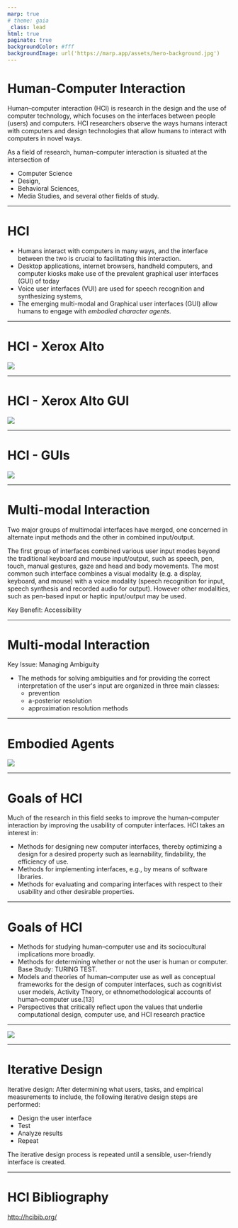 ```yaml
---
marp: true
# theme: gaia
_class: lead
html: true
paginate: true
backgroundColor: #fff
backgroundImage: url('https://marp.app/assets/hero-background.jpg')
---
```


# Human-Computer Interaction
Human–computer interaction (HCI) is research in the design and the use of computer technology, which focuses on the interfaces between people (users) and computers. 
HCI researchers observe the ways humans interact with computers and design technologies that allow humans to interact with computers in novel ways.

As a field of research, human–computer interaction is situated at the intersection of 
- Computer Science
- Design, 
- Behavioral Sciences,
- Media Studies, and several other fields of study.


---

# HCI

  - Humans interact with computers in many ways, and the interface between the two is crucial to facilitating this interaction. 
  - Desktop applications, internet browsers, handheld computers, and computer kiosks make use of the prevalent graphical user interfaces (GUI) of today
  - Voice user interfaces (VUI) are used for speech recognition and synthesizing systems,
  - The emerging multi-modal and Graphical user interfaces (GUI) allow humans to engage with *embodied character agents*.

--- 

# HCI - Xerox Alto

![](./images/xerox_alto.jpeg)

---

# HCI - Xerox Alto GUI
![](./images/altoexecutive.jpeg)

---

# HCI - GUIs

![](./images/windows_1.png)

---


# Multi-modal Interaction 

Two major groups of multimodal interfaces have merged, one concerned in alternate input methods and the other in combined input/output. 

The first group of interfaces combined various user input modes beyond the traditional keyboard and mouse input/output, such as speech, pen, touch, manual gestures, gaze and head and body movements.
The most common such interface combines a visual modality (e.g. a display, keyboard, and mouse) with a voice modality (speech recognition for input, speech synthesis and recorded audio for output). 
However other modalities, such as pen-based input or haptic input/output may be used. 

Key Benefit: Accessibility

---

# Multi-modal Interaction
Key Issue: Managing Ambiguity

  - The methods for solving ambiguities and for providing the correct interpretation of the user's input are organized in three main classes: 
    - prevention
    - a-posterior resolution 
    - approximation resolution methods

---
# Embodied Agents

![](./images/online_assistant.png)

---

#  Goals of HCI

Much of the research in this field seeks to improve the human–computer interaction by improving the usability of computer interfaces.
HCI takes an interest in:

- Methods for designing new computer interfaces, thereby optimizing a design for a desired property such as learnability, findability, the efficiency of use.
- Methods for implementing interfaces, e.g., by means of software libraries.
- Methods for evaluating and comparing interfaces with respect to their usability and other desirable properties.

---

# Goals of HCI

- Methods for studying human–computer use and its sociocultural implications more broadly.
- Methods for determining whether or not the user is human or computer. Base Study: TURING TEST.
- Models and theories of human–computer use as well as conceptual frameworks for the design of computer interfaces, such as cognitivist user models, Activity Theory, or ethnomethodological accounts of human–computer use.[13]
- Perspectives that critically reflect upon the values that underlie computational design, computer use, and HCI research practice

---

![](./images/input_output.png)

---
# Iterative Design

Iterative design: After determining what users, tasks, and empirical measurements to include, the following iterative design steps are performed:
- Design the user interface
- Test
- Analyze results
- Repeat

The iterative design process is repeated until a sensible, user-friendly interface is created.

---
# HCI Bibliography

http://hcibib.org/
